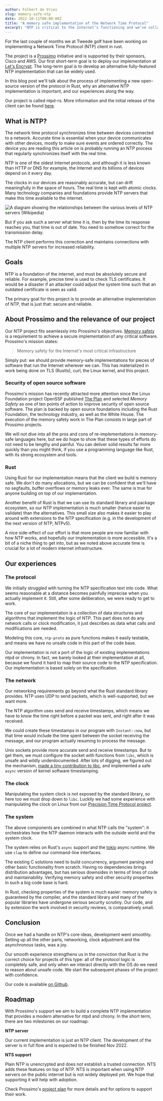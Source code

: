 ```yaml
---
author: Folkert de Vries
slug: memory-safe-ntp
date: 2022-10-11T00:00:00Z
title: "A memory safe implementation of the Network Time Protocol"
excerpt: "NTP is critical to the Internet’s functioning and we’ve collaborated with Tweede golf to build a high-performance, memory safe implementation. "
---
```


For the last couple of months we at Tweede golf have been working on implementing a Network Time Protocol (NTP) client in rust.

The project is a [Prossimo](https://www.memorysafety.org/) initiative and is supported by their sponsors, Cisco and AWS. Our first short-term goal is to deploy our implementation at [Let's Encrypt](https://letsencrypt.org). The long-term goal is to develop an alternative fully-featured NTP implementation that can be widely used.

In this blog post we'll talk about the process of implementing a new open-source version of the protocol in Rust, why an alternative NTP implementation is important, and our experiences along the way.

Our project is called ntpd-rs. More information and the initial release of the client can be found [here](https://github.com/memorysafety/ntpd-rs).

## What is NTP?

The network time protocol synchronizes time between devices connected to a network. Accurate time is essential when your device communicates with other devices, mostly to make sure events are ordered correctly. The device you are reading this article on is probably running an NTP process that regularly synchronizes itself with the real time.

NTP is one of the oldest Internet protocols, and although it is less known than HTTP or DNS for example, the Internet and its billions of devices depend on it every day.

The clocks in our devices are reasonably accurate, but can drift meaningfully in the space of hours. The real time is kept with atomic clocks. Many technology companies and foundations provide NTP servers that make this time available to the internet.

![A diagram showing the relationships between the various levels of NTP servers (Wikipedia)](/images/blog/Blog-2022-10-11-relationship-various-levels-ntp.png)

But if you ask such a server what time it is, then by the time its response reaches you, that time is out of date. You need to somehow correct for the transmission delay.

The NTP client performs this correction and maintains connections with multiple NTP servers for increased reliability.

## Goals

NTP is a foundation of the internet, and must be absolutely secure and reliable. For example, precise time is used to check TLS certificates. It would be a disaster if an attacker could adjust the system time such that an outdated certificate is seen as valid.

The primary goal for this project is to provide an alternative implementation of NTP, that is just that: secure and reliable.

## About Prossimo and the relevance of our project

Our NTP project fits seamlessly into Prossimo's objectives. [Memory safety](https://www.memorysafety.org/docs/memory-safety/) is a requirement to achieve a secure implementation of any critical software. Prossimo's mission states:

> Memory safety for the Internet's most critical infrastructure

Simply put: we should provide memory-safe implementations for pieces of software that run the Internet wherever we can. This has materialized in work being done on TLS (Rustls), curl, the Linux kernel, and this project.

### Security of open source software

Prossimo's mission has recently attracted more attention since the Linux Foundation project OpenSSF published [The Plan](https://openssf.org/oss-security-mobilization-plan/) and selected _Memory Safety_ as one of ten points of action to improve security of open source software. The plan is backed by open source foundations including the Rust Foundation, the technology industry, as well as the White House. The execution of the memory safety work in The Plan consists in large part of Prossimo projects.

We will not dive into all the pros and cons of re-implementations in memory-safe languages here, but we do hope to show that these types of efforts do not need to be lengthy and painful. You can deliver solid results far more quickly than you might think, if you use a programming language like Rust, with its strong ecosystem and tools.

### Rust

Using Rust for our implementation means that the client we build is memory safe. We don't do many allocations, but we can be confident that we'll have no segfaults, buffer overflows or memory leaks ever. The same is true for anyone building on top of our implementation.

Another benefit of Rust is that we can use its standard library and package ecosystem, so our NTP implementation is much smaller (hence easier to validate) than the alternatives. This small size also makes it easier to play around with extensions to the NTP specification (e.g. in the development of the next version of NTP, NTPv5).

A nice side-effect of our effort is that more people are now familiar with how NTP works, and hopefully our implementation is more accessible. It's a bit of a niche thing to get into, but as we noted above accurate time is crucial for a lot of modern internet infrastructure.

## Our experiences

### The protocol

We initially struggled with turning the NTP specification text into code. What seems reasonable at a distance becomes painfully imprecise when you actually implement it. Still, after some deliberation, we were ready to get to work.

The core of our implementation is a collection of data structures and algorithms that implement the logic of NTP. This part does not do any network calls or clock modification, it just describes as data what calls and modifications are needed.

Modeling this core, `ntp-proto` as pure functions makes it easily testable, and means we have no unsafe code in this part of the code base.

Our implementation is not a port of the logic of existing implementations ntpd or chrony. In fact, we barely looked at their implementation at all, because we found it hard to map their source code to the NTP specification. Our implementation is based solely on the specification.

### The network

Our networking requirements go beyond what the Rust standard library provides. NTP uses UDP to send packets, which is well-supported, but we want more.

The NTP algorithm uses send and receive timestamps, which means we have to know the time right before a packet was sent, and right after it was received.

We could create these timestamps in our program with `Instant::now`, but that time would include the time spent between the socket receiving the message, and our program actually resuming to process the message.

Unix sockets provide more accurate send and receive timestamps. But to get them, we must configure the socket with functions from `libc`, which is unsafe and wildly underdocumented. After lots of digging, we figured out the mechanism, [made a tiny contribution to libc](https://github.com/rust-lang/libc/pull/2881), and implemented a safe `async` version of kernel software timestamping.

### The clock

Manipulating the system clock is not exposed by the standard library, so here too we must drop down to `libc`. Luckily we had some experience with manipulating the clock on Linux from our [Precision Time Protocol project](https://tweedegolf.nl/en/blog/72/announcing-statime-a-rust-ptp-implementation).

### The system

The above components are combined in what NTP calls the "system": it orchestrates how the NTP daemon interacts with the outside world and the system clock.

The system relies on Rust's `async` support and the [tokio](https://tokio.rs/) async runtime. We use `clap` to define our command-line interfaces.

The existing C solutions need to build concurrency, argument parsing and other basic functionality from scratch. Having no dependencies brings distribution advantages, but has serious downsides in terms of lines of code and maintainability. Verifying memory safety and other security properties in such a big code base is hard.

In Rust, checking properties of the system is much easier: memory safety is guaranteed by the compiler, and the standard library and many of the popular libraries have undergone serious security scrutiny. Our code, and by extension the work involved in security reviews, is comparatively small.

## Conclusion

Once we had a handle on NTP's core ideas, development went smoothly. Setting up all the other parts, networking, clock adjustment and the asynchronous tasks, was a joy.

Our smooth experience strengthens us in the conviction that Rust is the correct choice for projects of this type: all of the protocol logic is completely safe, and only when we interact directly with the OS do we need to reason about unsafe code. We start the subsequent phases of the project with confidence.

Our code is available [on Github](https://github.com/memorysafety/ntpd-rs).

## Roadmap

With Prossimo's support we aim to build a complete NTP implementation that provides a modern alternative for ntpd and chrony. In the short term, there are two milestones on our roadmap:

**NTP server**

Our current implementation is just an NTP client. The development of the server is in full flow and is expected to be finished Nov 2022.

**NTS support**

Plain NTP is unencrypted and does not establish a trusted connection. NTS adds these features on top of NTP. NTS is important when using NTP servers on the public internet but is not widely deployed yet. We hope that supporting it will help with adoption.

Check Prossimo's [project plan](https://www.memorysafety.org/initiative/ntp/ntp-work-plan/) for more details and for options to support their work.
